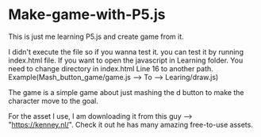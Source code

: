# Make-game-with-P5.js
This is just me learning P5.js and create game from it.

I didn't execute the file so if you wanna test it. you can test it by running index.html file.
If you want to open the javascript in Learning folder. You need to change directory in index.html Line 16 to another path.
    Example(Mash_button_game/game.js --> To --> Learing/draw.js)

The game is a simple game about just mashing the d button to make the character move to the goal.

For the asset I use, I am downloading it from this guy --> "https://kenney.nl/". Check it out he has many amazing free-to-use assets.